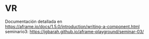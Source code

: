 # VR

Documentación detallada en https://aframe.io/docs/1.5.0/introduction/writing-a-component.html
seminario3: https://jgbarah.github.io/aframe-playground/seminar-03/